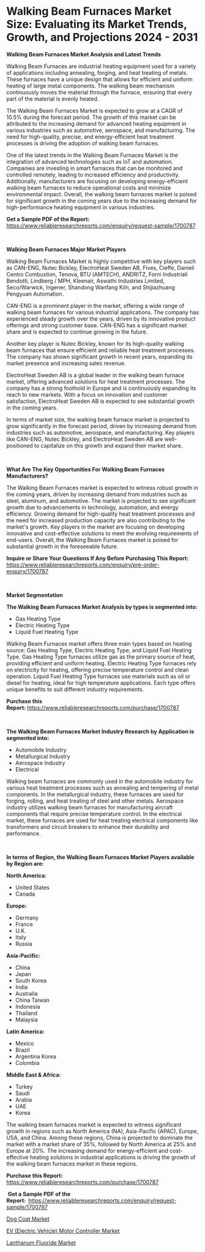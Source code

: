<p><h1>Walking Beam Furnaces Market Size: Evaluating its Market Trends, Growth, and Projections 2024 - 2031</h1></p><p><strong>Walking Beam Furnaces Market Analysis and Latest Trends</strong></p>
<p><p>Walking Beam Furnaces are industrial heating equipment used for a variety of applications including annealing, forging, and heat treating of metals. These furnaces have a unique design that allows for efficient and uniform heating of large metal components. The walking beam mechanism continuously moves the material through the furnace, ensuring that every part of the material is evenly heated.</p><p>The Walking Beam Furnaces Market is expected to grow at a CAGR of 10.5% during the forecast period. The growth of this market can be attributed to the increasing demand for advanced heating equipment in various industries such as automotive, aerospace, and manufacturing. The need for high-quality, precise, and energy-efficient heat treatment processes is driving the adoption of walking beam furnaces.</p><p>One of the latest trends in the Walking Beam Furnaces Market is the integration of advanced technologies such as IoT and automation. Companies are investing in smart furnaces that can be monitored and controlled remotely, leading to increased efficiency and productivity. Additionally, manufacturers are focusing on developing energy-efficient walking beam furnaces to reduce operational costs and minimize environmental impact. Overall, the walking beam furnaces market is poised for significant growth in the coming years due to the increasing demand for high-performance heating equipment in various industries.</p></p>
<p><strong>Get a Sample PDF of the Report:&nbsp;</strong> <a href="https://www.reliableresearchreports.com/enquiry/request-sample/1700787">https://www.reliableresearchreports.com/enquiry/request-sample/1700787</a></p>
<p>&nbsp;</p>
<p><strong>Walking Beam Furnaces Major Market Players</strong></p>
<p><p>Walking Beam Furnaces Market is highly competitive with key players such as CAN-ENG, Nutec Bickley, ElectroHeat Sweden AB, Fives, Cieffe, Danieli Centro Combustion, Tenova, BTU (AMTECH), ANDRITZ, Forni Industriali Bendotti, Lindberg / MPH, Kleenair, Aswathi Industries Limited, Seco/Warwick, Ingener, Shandong Wanfang Kiln, and Shijiazhuang Pengyuan Automation.</p><p>CAN-ENG is a prominent player in the market, offering a wide range of walking beam furnaces for various industrial applications. The company has experienced steady growth over the years, driven by its innovative product offerings and strong customer base. CAN-ENG has a significant market share and is expected to continue growing in the future.</p><p>Another key player is Nutec Bickley, known for its high-quality walking beam furnaces that ensure efficient and reliable heat treatment processes. The company has shown significant growth in recent years, expanding its market presence and increasing sales revenue.</p><p>ElectroHeat Sweden AB is a global leader in the walking beam furnace market, offering advanced solutions for heat treatment processes. The company has a strong foothold in Europe and is continuously expanding its reach to new markets. With a focus on innovation and customer satisfaction, ElectroHeat Sweden AB is expected to see substantial growth in the coming years.</p><p>In terms of market size, the walking beam furnace market is projected to grow significantly in the forecast period, driven by increasing demand from industries such as automotive, aerospace, and manufacturing. Key players like CAN-ENG, Nutec Bickley, and ElectroHeat Sweden AB are well-positioned to capitalize on this growth and expand their market share.</p></p>
<p>&nbsp;</p>
<p><strong>What Are The Key Opportunities For Walking Beam Furnaces Manufacturers?</strong></p>
<p><p>The Walking Beam Furnaces market is expected to witness robust growth in the coming years, driven by increasing demand from industries such as steel, aluminum, and automotive. The market is projected to see significant growth due to advancements in technology, automation, and energy efficiency. Growing demand for high-quality heat treatment processes and the need for increased production capacity are also contributing to the market's growth. Key players in the market are focusing on developing innovative and cost-effective solutions to meet the evolving requirements of end-users. Overall, the Walking Beam Furnaces market is poised for substantial growth in the foreseeable future.</p></p>
<p><strong>Inquire or Share Your Questions If Any Before Purchasing This Report:</strong> <a href="https://www.reliableresearchreports.com/enquiry/pre-order-enquiry/1700787">https://www.reliableresearchreports.com/enquiry/pre-order-enquiry/1700787</a></p>
<p>&nbsp;</p>
<p><strong>Market Segmentation</strong></p>
<p><strong>The Walking Beam Furnaces Market Analysis by types is segmented into:</strong></p>
<p><ul><li>Gas Heating Type</li><li>Electric Heating Type</li><li>Liquid Fuel Heating Type</li></ul></p>
<p><p>Walking Beam Furnaces market offers three main types based on heating source: Gas Heating Type, Electric Heating Type, and Liquid Fuel Heating Type. Gas Heating Type furnaces utilize gas as the primary source of heat, providing efficient and uniform heating. Electric Heating Type furnaces rely on electricity for heating, offering precise temperature control and clean operation. Liquid Fuel Heating Type furnaces use materials such as oil or diesel for heating, ideal for high temperature applications. Each type offers unique benefits to suit different industry requirements.</p></p>
<p><strong>Purchase this Report:&nbsp;</strong><a href="https://www.reliableresearchreports.com/purchase/1700787">https://www.reliableresearchreports.com/purchase/1700787</a></p>
<p>&nbsp;</p>
<p><strong>The Walking Beam Furnaces Market Industry Research by Application is segmented into:</strong></p>
<p><ul><li>Automobile Industry</li><li>Metallurgical Industry</li><li>Aerospace Industry</li><li>Electrical</li></ul></p>
<p><p>Walking beam furnaces are commonly used in the automobile industry for various heat treatment processes such as annealing and tempering of metal components. In the metallurgical industry, these furnaces are used for forging, rolling, and heat treating of steel and other metals. Aerospace industry utilizes walking beam furnaces for manufacturing aircraft components that require precise temperature control. In the electrical market, these furnaces are used for heat treating electrical components like transformers and circuit breakers to enhance their durability and performance.</p></p>
<p>&nbsp;</p>
<p><strong>In terms of Region, the Walking Beam Furnaces Market Players available by Region are:</strong></p>
<p>
    <p> <strong> North America: </strong>
        <ul>
            <li>United States</li>
            <li>Canada</li>
        </ul>
        </p> 
    <p> <strong> Europe: </strong>
        <ul>
            <li>Germany</li>
            <li>France</li>
            <li>U.K.</li>
            <li>Italy</li>
            <li>Russia</li>
        </ul>
        </p> 
    <p> <strong> Asia-Pacific: </strong>
        <ul>
            <li>China</li>
            <li>Japan</li>
            <li>South Korea</li>
            <li>India</li>
            <li>Australia</li>
            <li>China Taiwan</li>
            <li>Indonesia</li>
            <li>Thailand</li>
            <li>Malaysia</li>
        </ul>
        </p> 
    <p> <strong> Latin America: </strong>
        <ul>
            <li>Mexico</li>
            <li>Brazil</li>
            <li>Argentina Korea</li>
            <li>Colombia</li>
        </ul>
        </p> 
    <p> <strong> Middle East & Africa: </strong>
        <ul>
            <li>Turkey</li>
            <li>Saudi</li>
            <li>Arabia</li>
            <li>UAE</li>
            <li>Korea</li>
        </ul>
    </p>
    </p>
<p><p>The walking beam furnaces market is expected to witness significant growth in regions such as North America (NA), Asia-Pacific (APAC), Europe, USA, and China. Among these regions, China is projected to dominate the market with a market share of 35%, followed by North America at 25% and Europe at 20%. The increasing demand for energy-efficient and cost-effective heating solutions in industrial applications is driving the growth of the walking beam furnaces market in these regions.</p></p>
<p><strong>Purchase this Report: </strong><a href="https://www.reliableresearchreports.com/purchase/1700787">https://www.reliableresearchreports.com/purchase/1700787</a></p>
<p>&nbsp;<strong>Get a Sample PDF of the Report:&nbsp;&nbsp;</strong><a href="https://www.reliableresearchreports.com/enquiry/request-sample/1700787">https://www.reliableresearchreports.com/enquiry/request-sample/1700787</a></p>
<p><strong></strong></p>
<p><p><a href="https://github.com/sonuprakash1/Market-Research-Report-List-1/blob/main/dog-coat-market.md">Dog Coat Market</a></p><p><a href="https://github.com/PeterParrish5/Market-Research-Report-List-3/blob/main/ev-electric-vehicle-motor-controller-market.md">EV (Electric Vehicle) Motor Controller Market</a></p><p><a href="https://github.com/Whitneyboyettebo9kiw7yr13/Market-Research-Report-List-1/blob/main/lanthanum-fluoride-market.md">Lanthanum Fluoride Market</a></p></p>